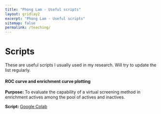 ```yaml
---
title: "Phong Lam - Useful scripts"
layout: gridlay2
excerpt: "Phong Lam - Useful scripts"
sitemap: false
permalink: /teaching/
---
```


# Scripts

These are useful scripts I usually  used in my research. Will try to update the list regularly.
<div class="row">
<div class="well">
  
  #### ROC curve and enrichment curve plotting
  **Purpose:** To evaluate the capability of a virtual screening method in enrichment actives among the pool of actives and inactives.
  
  **Script:** <a href="https://colab.research.google.com/github/phonglam3103/Cheminformatics/blob/main/Multiple_ROC_AUC_generalized.ipynb"> Google Colab</a>
</div>
</div>

